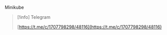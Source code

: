 Minikube

  

> [!info] Telegram  
>  
> [https://t.me/c/1707798298/48116](https://t.me/c/1707798298/48116)
